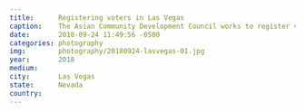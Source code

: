 ```yaml
---
title:  	Registering voters in Las Vegas
caption:	The Asian Community Development Council works to register voters in Las Vegas
date:   	2018-09-24 11:49:56 -0500
categories: photography
img:		photography/20180924-lasvegas-01.jpg
year:		2018
medium:
city:		Las Vegas
state:		Nevada
country:
---
```

